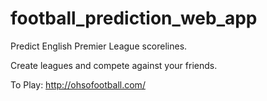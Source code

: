 # football_prediction_web_app

Predict English Premier League scorelines. 

Create leagues and compete against your friends.

To Play:  http://ohsofootball.com/
